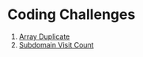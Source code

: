 # Coding Challenges

1. [Array Duplicate](https://github.com/skoodath/coding_challenges/blob/master/arrayduplicate.md)
2. [Subdomain Visit Count](https://github.com/skoodath/coding_challenges/blob/master/subdomainvisitcount.md)
